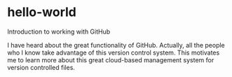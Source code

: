 # hello-world
Introduction to working with GitHub

I have heard about the great functionality of GitHub. Actually, all the people who I know take advantage of this version control system. This motivates me to learn more about this great cloud-based management system for version controlled files.

